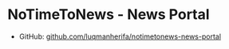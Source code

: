 # NoTimeToNews - News Portal

- GitHub: [github.com/luqmanherifa/notimetonews-news-portal](https://github.com/luqmanherifa/notimetonews-news-portal)